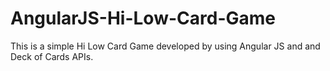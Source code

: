 # AngularJS-Hi-Low-Card-Game
This is a simple Hi Low Card Game developed by using  Angular JS and and Deck of Cards APIs.
